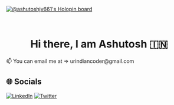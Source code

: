 
[![@ashutoshjv661's Holopin board](https://holopin.me/ashutoshjv661)](https://holopin.io/@ashutoshjv661)

&nbsp;

<h1 align="center"> Hi there, I am Ashutosh 🇮🇳
</h1>
📫 You can email me at => urindiancoder@gmail.com

## 🌐 Socials
[![LinkedIn](https://img.shields.io/badge/LinkedIn-0077B5?style=for-the-badge&logo=linkedin&logoColor=white)](https://www.linkedin.com/in/ashutoshjadhav661) [![Twitter](https://img.shields.io/twitter/follow/ashutoshjv_?logo=Twitter&style=for-the-badge)](https://twitter.com/ashutoshjv_)
&nbsp;

